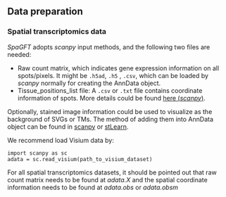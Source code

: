 ## Data preparation

### Spatial transcriptomics data
_SpaGFT_ adopts _scanpy_ input methods, and the following two files are needed:
- Raw count matrix, which indicates gene expression information on all spots/pixels. 
It might be ```.h5ad```,  ```.h5``` , ```.csv```, which can be loaded by 
_scanpy_  normally for creating the AnnData object. 
- Tissue_positions_list file: A ```.csv``` or  ```.txt``` file contains coordinate
information of spots. More details could be found [here (_scanpy_)](https://scanpy.readthedocs.io/en/stable/api.html#reading).

Optionally, stained image information could be used to visualize as the background of SVGs or TMs. The method of adding them into 
AnnData object can be found in [scanpy](https://scanpy.readthedocs.io/en/stable/generated/scanpy.read_visium.html) or  [stLearn](https://stlearn.readthedocs.io/en/latest/stlearn.add.image.html).

We recommend load Visium data by:
```
import scanpy as sc
adata = sc.read_visium(path_to_visium_dataset)
```
For all spatial transcriptomics datasets, it should be pointed out that raw count matrix needs to be found at _adata.X_ and the spatial coordinate information needs to be found at _adata.obs_ or _adata.obsm_